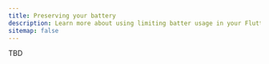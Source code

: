 ```yaml
---
title: Preserving your battery
description: Learn more about using limiting batter usage in your Flutter app.
sitemap: false
---
```


TBD
